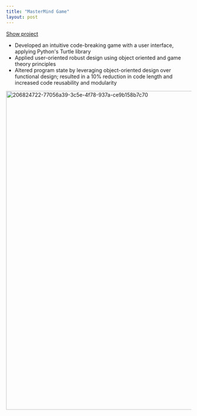 ```yaml
---
title: "MasterMind Game"
layout: post
---
```

[Show project](https://github.com/Huicccc/MasterMind)
- Developed an intuitive code-breaking game with a user interface, applying Python's Turtle library
- Applied user-oriented robust design using object oriented and game theory principles
- Altered program state by leveraging object-oriented design over functional design; resulted in a 10% reduction in code length and increased code reusability and modularity
<img width="868" alt="206824722-77056a39-3c5e-4f78-937a-ce9b158b7c70" src="https://user-images.githubusercontent.com/105135459/207772415-a6ee23af-405d-42f6-89c5-a9317df32743.png">
